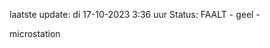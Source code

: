 laatste update: 
di 17-10-2023  3:36   uur 
Status: FAALT - geel - 
<div class="service Y">microstation</div>